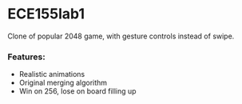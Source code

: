 # ECE155lab1

Clone of popular 2048 game, with gesture controls instead of swipe.

### Features:
+ Realistic animations
+ Original merging algorithm
+ Win on 256, lose on board filling up
